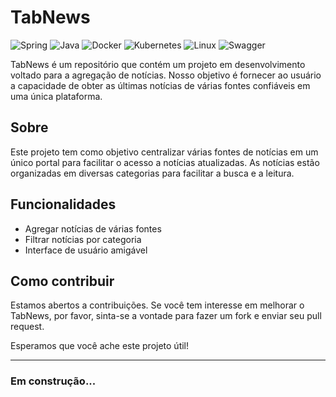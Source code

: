 # TabNews

![Spring](https://img.shields.io/badge/Spring-6DB33F?style=plastic&logo=spring&logoColor=white)
![Java](https://img.shields.io/badge/Java-ED8B00?style=plastic&logo=openjdk&logoColor=white)
![Docker](https://img.shields.io/badge/Docker-2496ED?style=plastic&logo=docker&logoColor=white)
![Kubernetes](https://img.shields.io/badge/Kubernetes-326CE5?style=plastic&logo=kubernetes&logoColor=white)
![Linux](https://img.shields.io/badge/Linux-FCC624?style=plastic&logo=linux&logoColor=black)
![Swagger](https://img.shields.io/badge/Swagger-85EA2D?style=plastic&logo=swagger&logoColor=black)

TabNews é um repositório que contém um projeto em desenvolvimento voltado para a agregação de notícias. Nosso objetivo é fornecer ao usuário a capacidade de obter as últimas notícias de várias fontes confiáveis em uma única plataforma.

## Sobre

Este projeto tem como objetivo centralizar várias fontes de notícias em um único portal para facilitar o acesso a notícias atualizadas. As notícias estão organizadas em diversas categorias para facilitar a busca e a leitura.

## Funcionalidades

- Agregar notícias de várias fontes
- Filtrar notícias por categoria
- Interface de usuário amigável

## Como contribuir

Estamos abertos a contribuições. Se você tem interesse em melhorar o TabNews, por favor, sinta-se a vontade para fazer um fork e enviar seu pull request.

Esperamos que você ache este projeto útil!

---

### Em construção...

